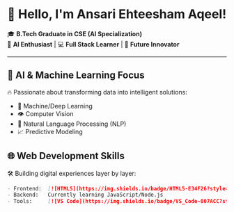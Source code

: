 # 👋 Hello, I'm Ansari Ehteesham Aqeel!

🎓 **B.Tech Graduate in CSE (AI Specialization)**  
🤖 **AI Enthusiast** | 💻 **Full Stack Learner** | 🚀 **Future Innovator**

---

## 🧠 **AI & Machine Learning Focus**
🔥 Passionate about transforming data into intelligent solutions:
- 🤖 Machine/Deep Learning
- 👁️ Computer Vision
- 📝 Natural Language Processing (NLP)
- 📈 Predictive Modeling

## 🌐 **Web Development Skills**
🛠️ Building digital experiences layer by layer:
```markdown
- Frontend:  [![HTML5](https://img.shields.io/badge/HTML5-E34F26?style=flat&logo=html5&logoColor=white)]() [![CSS3](https://img.shields.io/badge/CSS3-1572B6?style=flat&logo=css3&logoColor=white)]()
- Backend:   Currently learning JavaScript/Node.js
- Tools:     [![VS Code](https://img.shields.io/badge/VS_Code-007ACC?style=flat&logo=visual-studio-code)]() [![Git](https://img.shields.io/badge/Git-F05032?style=flat&logo=git&logoColor=white)]()
